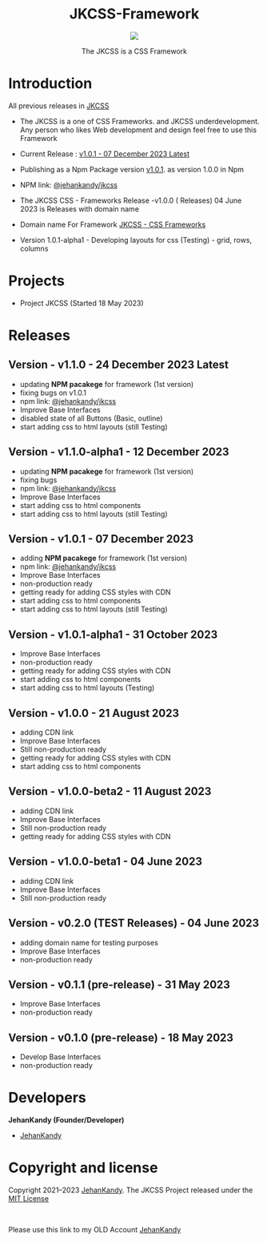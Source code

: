 <h1 align="center"> JKCSS-Framework </h1>
<p align="center"><img src="https://avatars.githubusercontent.com/u/111488170?s=200&v=4"></p>

<p align="center">The JKCSS is a CSS Framework</p>

# Introduction

All previous releases in [JKCSS](https://github.com/JKCSS/JKCSS-Framework)

- The JKCSS is a one of CSS Frameworks. and JKCSS underdevelopment. Any person who likes Web development and design feel free to use this Framework

- Current Release : [v1.0.1 - 07 December 2023 Latest](https://github.com/JKCSS-CSS-Framework/JKCSS-Framework/releases/tag/v1.0.1)

- Publishing as a Npm Package version [v1.0.1](https://github.com/JKCSS-CSS-Framework/JKCSS-Framework/releases/tag/v1.0.1). as version 1.0.0 in Npm 

- NPM link: [@jehankandy/jkcss](https://www.npmjs.com/package/@jehankandy/jkcss)

- The JKCSS CSS - Frameworks Release -v1.0.0 ( Releases) 04 June 2023 is Releases with domain name 

- Domain name For Framework [JKCSS - CSS Frameworks](https://jkcss.github.io/JKCSS-Framework/site/content/docs/index.html)

- Version 1.0.1-alpha1 - Developing layouts for css (Testing) - grid, rows, columns

# Projects

- Project JKCSS (Started 18 May 2023)

# Releases

## Version - v1.1.0 - 24 December 2023 Latest

- updating <b>NPM pacakege</b> for framework (1st version)
- fixing bugs on v1.0.1
- npm link: [@jehankandy/jkcss](https://www.npmjs.com/package/@jehankandy/jkcss)
- Improve Base Interfaces
- disabled state of all Buttons (Basic, outline)
- start adding css to html layouts (still Testing)


## Version - v1.1.0-alpha1 - 12 December 2023 

- updating <b>NPM pacakege</b> for framework (1st version)
- fixing bugs
- npm link: [@jehankandy/jkcss](https://www.npmjs.com/package/@jehankandy/jkcss)
- Improve Base Interfaces
- start adding css to html components
- start adding css to html layouts (still Testing)

## Version - v1.0.1 - 07 December 2023 

- adding <b>NPM pacakege</b> for framework (1st version)
- npm link: [@jehankandy/jkcss](https://www.npmjs.com/package/@jehankandy/jkcss)
- Improve Base Interfaces
- non-production ready
- getting ready for adding CSS styles with CDN
- start adding css to html components
- start adding css to html layouts (still Testing)

## Version - v1.0.1-alpha1 - 31 October 2023

- Improve Base Interfaces
- non-production ready
- getting ready for adding CSS styles with CDN
- start adding css to html components
- start adding css to html layouts (Testing)

## Version - v1.0.0 - 21 August 2023 

- adding CDN link
- Improve Base Interfaces
- Still non-production ready
- getting ready for adding CSS styles with CDN
- start adding css to html components

## Version - v1.0.0-beta2 - 11 August 2023 

- adding CDN link
- Improve Base Interfaces
- Still non-production ready
- getting ready for adding CSS styles with CDN

## Version - v1.0.0-beta1 - 04 June 2023 

- adding CDN link
- Improve Base Interfaces
- Still non-production ready


## Version - v0.2.0 (TEST Releases) - 04 June 2023

- adding domain name for testing purposes 
- Improve Base Interfaces
- non-production ready

## Version - v0.1.1 (pre-release) - 31 May 2023

- Improve Base Interfaces
- non-production ready


## Version - v0.1.0 (pre-release) - 18 May 2023

- Develop Base Interfaces
- non-production ready


# Developers
 
 <b>JehanKandy (Founder/Developer)</b>
 
  - [JehanKandy](https://github.com/JehanKandy)




# Copyright and license

Copyright 2021–2023 [JehanKandy](https://github.com/JehanKandy). The JKCSS Project released under the [MIT License](https://github.com/JKCSS/JKCSS-Framework/blob/main/LICENSE)

 
<br>
 
Please use this link to my OLD Account [JehanKandy](https://github.com/JehanKandy)